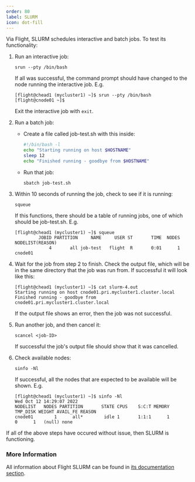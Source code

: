 ```yaml
---
order: 80
label: SLURM
icon: dot-fill
---
```


Via Flight, SLURM schedules interactive and batch jobs. To test its functionality:



1. Run an interactive job:
    ```
    srun --pty /bin/bash
    ```
    If all was successful, the command prompt should have changed to the node running the interactive job. E.g.
    ```
    [flight@chead1 (mycluster1) ~]$ srun --pty /bin/bash
    [flight@cnode01 ~]$ 
    ```
    Exit the interactive job with `exit`.
    
2. Run a batch job:
    - Create a file called job-test.sh with this inside:
        ```bash
        #!/bin/bash -l
        echo "Starting running on host $HOSTNAME"
        sleep 12
        echo "Finished running - goodbye from $HOSTNAME"
        ```
    - Run that job:
        ```
        sbatch job-test.sh
        ```

3. Within 10 seconds of running the job, check to see if it is running:
    ```
    squeue
    ```
    If this functions, there should be a table of running jobs, one of which should be job-test.sh. E.g.

    ```
    [flight@chead1 (mycluster1) ~]$ squeue
             JOBID PARTITION     NAME     USER ST       TIME  NODES NODELIST(REASON)
                 4       all job-test   flight  R       0:01      1 cnode01
    ```

4. Wait for the job from step 2 to finish. Check the output file, which will be in the same directory that the job was run from. If successful it will look like this:
    ```
    [flight@chead1 (mycluster1) ~]$ cat slurm-4.out
    Starting running on host cnode01.pri.mycluster1.cluster.local
    Finished running - goodbye from cnode01.pri.mycluster1.cluster.local
    ```
    If the output file shows an error, then the job was not successful.

5. Run another job, and then cancel it:
    ```
    scancel <job-ID>
    ```
    If successful the job's output file should show that it was cancelled.

6. Check available nodes:
    ```
    sinfo -Nl 
    ```
    If successful, all the nodes that are expected to be available will be shown. E.g.
    ```
    [flight@chead1 (mycluster1) ~]$ sinfo -Nl
    Wed Oct 12 14:29:07 2022
    NODELIST   NODES PARTITION       STATE CPUS    S:C:T MEMORY TMP_DISK WEIGHT AVAIL_FE REASON              
    cnode01        1      all*        idle 1       1:1:1      1        0      1   (null) none                
    ```


If all of the above steps have occured without issue, then SLURM is functioning.

### More Information

All information about Flight SLURM can be found in [its documentation section](/hpc_environment_usage/running_jobs/slurm_scheduler/what_is_slurm/).
